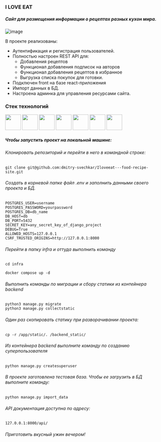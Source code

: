 ### I LOVE EAT 
##### Сайт для размещения информации о рецептах разных кухон мира. 

![image](https://github.com/dmitry-svechkar/foodgram-project-react/assets/138603861/fec36985-98c7-46b1-b508-c44ea5098411)


В проекте реализованы:
- Аутентификация и регистрация пользователей.
- Полностью настроен REST API для:
   - Добавления рецептов
   - Функционал добавления подписок на авторов
   - Функционал добавления рецептов в избранное
   - Выгрузка списка покупок для готовки.
- Подключен front на базе react-приложения
- Импорт данных в БД.
- Настроена админка для управления ресурсами сайта.

### Стек технологий
<div>
<img src="https://cdn.jsdelivr.net/gh/devicons/devicon@latest/icons/python/python-original.svg" width="50" height="50">
<img src="https://cdn.jsdelivr.net/gh/devicons/devicon@latest/icons/django/django-plain.svg" width="50" height="50">
<img src="https://cdn.jsdelivr.net/gh/devicons/devicon@latest/icons/djangorest/djangorest-line-wordmark.svg" width="50" height="50">
<img src="https://cdn.jsdelivr.net/gh/devicons/devicon@latest/icons/postgresql/postgresql-original.svg" width="50" height="50">
<img src="https://cdn.jsdelivr.net/gh/devicons/devicon@latest/icons/docker/docker-original-wordmark.svg" width="50" height="50">
<img src="https://cdn.jsdelivr.net/gh/devicons/devicon@latest/icons/linux/linux-original.svg" width="50" height="50">
<img src="https://cdn.jsdelivr.net/gh/devicons/devicon@latest/icons/nginx/nginx-original.svg" width="50" height="50">
          
</div>

##### Чтобы запустить проект на локальной машине:
###### Клонировать репозиторий и перейти в него в командной строке:

```
git clone git@github.com:dmitry-svechkar/Iloveeat---food-recipe-site.git
```
###### Создать в корневой папке файл .env и заполнить данными своего проекта и БД.
```
POSTGRES_USER=username
POSTGRES_PASSWORD=yourpassword
POSTGRES_DB=db_name
DB_HOST=db
DB_PORT=5432
SECRET_KEY=any_secret_key_of_django_project
DEBUG=True
ALLOWED_HOSTS=127.0.0.1
CSRF_TRUSTED_ORIGINS=http://127.0.0.1:8000
```
###### Перейти в папку infra и оттуда выполнить команду
```
cd infra
```
```
docker compose up -d
```
###### Выполнить команды по миграции и сбору статики из контейнера backend
```
python3 manage.py migrate
python3 manage.py collectstatic
```
###### Один раз скопировать статику при разворачивании проекта:
```
cp -r /app/static/. /backend_static/
```
###### Из контейнера backend выполните команду по созданию суперпользователя
```
python manage.py createsuperuser
```
###### В проекте заготовлена тестовая база. Чтобы ее загрузить в БД выполните команду:

```
python manage.py import_data
```

###### API документация доступна по адресу:
```
127.0.0.1:8000/api/
```

######  Приготовить вкусный ужин вечером!

